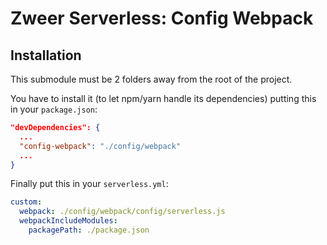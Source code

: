 # Zweer Serverless: Config Webpack

## Installation

This submodule must be 2 folders away from the root of the project.

You have to install it (to let npm/yarn handle its dependencies) putting this in your `package.json`:

```json
"devDependencies": {
  ...
  "config-webpack": "./config/webpack"
  ...
}
```

Finally put this in your `serverless.yml`:
```yaml
custom:
  webpack: ./config/webpack/config/serverless.js
  webpackIncludeModules:
    packagePath: ./package.json
```

